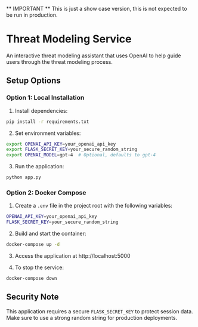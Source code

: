 ** IMPORTANT ** This is just a show case version, this is not expected to be run in production.

# Threat Modeling Service

An interactive threat modeling assistant that uses OpenAI to help guide users through the threat modeling process.

## Setup Options

### Option 1: Local Installation

1. Install dependencies:
```bash
pip install -r requirements.txt
```

2. Set environment variables:
```bash
export OPENAI_API_KEY=your_openai_api_key
export FLASK_SECRET_KEY=your_secure_random_string
export OPENAI_MODEL=gpt-4  # Optional, defaults to gpt-4
```

3. Run the application:
```bash
python app.py
```

### Option 2: Docker Compose

1. Create a `.env` file in the project root with the following variables:
```bash
OPENAI_API_KEY=your_openai_api_key
FLASK_SECRET_KEY=your_secure_random_string
```

2. Build and start the container:
```bash
docker-compose up -d
```

3. Access the application at http://localhost:5000

4. To stop the service:
```bash
docker-compose down
```

## Security Note

This application requires a secure `FLASK_SECRET_KEY` to protect session data. Make sure to use a strong random string for production deployments.